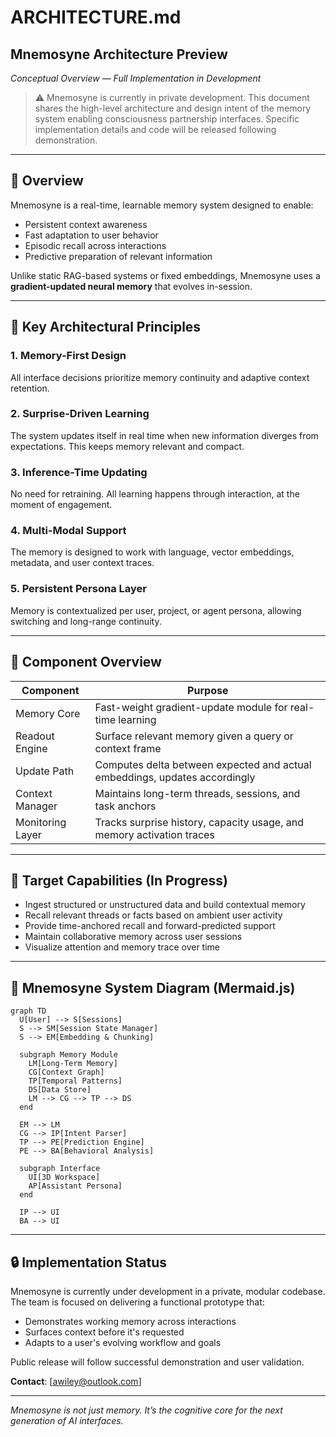 # ARCHITECTURE.md

## Mnemosyne Architecture Preview  
*Conceptual Overview — Full Implementation in Development*

> ⚠️ Mnemosyne is currently in private development. This document shares the high-level architecture and design intent of the memory system enabling consciousness partnership interfaces. Specific implementation details and code will be released following demonstration.

---

## 🧠 Overview

Mnemosyne is a real-time, learnable memory system designed to enable:
- Persistent context awareness
- Fast adaptation to user behavior
- Episodic recall across interactions
- Predictive preparation of relevant information

Unlike static RAG-based systems or fixed embeddings, Mnemosyne uses a **gradient-updated neural memory** that evolves in-session.

---

## 🧱 Key Architectural Principles

### 1. **Memory-First Design**
All interface decisions prioritize memory continuity and adaptive context retention.

### 2. **Surprise-Driven Learning**
The system updates itself in real time when new information diverges from expectations. This keeps memory relevant and compact.

### 3. **Inference-Time Updating**
No need for retraining. All learning happens through interaction, at the moment of engagement.

### 4. **Multi-Modal Support**
The memory is designed to work with language, vector embeddings, metadata, and user context traces.

### 5. **Persistent Persona Layer**
Memory is contextualized per user, project, or agent persona, allowing switching and long-range continuity.

---

## 🔧 Component Overview

| Component | Purpose |
|----------|---------|
| Memory Core | Fast-weight gradient-update module for real-time learning |
| Readout Engine | Surface relevant memory given a query or context frame |
| Update Path | Computes delta between expected and actual embeddings, updates accordingly |
| Context Manager | Maintains long-term threads, sessions, and task anchors |
| Monitoring Layer | Tracks surprise history, capacity usage, and memory activation traces |

---

## 🎯 Target Capabilities (In Progress)
- Ingest structured or unstructured data and build contextual memory
- Recall relevant threads or facts based on ambient user activity
- Provide time-anchored recall and forward-predicted support
- Maintain collaborative memory across user sessions
- Visualize attention and memory trace over time

---

## 🧩 Mnemosyne System Diagram (Mermaid.js)

```mermaid
graph TD
  U[User] --> S[Sessions]
  S --> SM[Session State Manager]
  S --> EM[Embedding & Chunking]

  subgraph Memory Module
    LM[Long-Term Memory]
    CG[Context Graph]
    TP[Temporal Patterns]
    DS[Data Store]
    LM --> CG --> TP --> DS
  end

  EM --> LM
  CG --> IP[Intent Parser]
  TP --> PE[Prediction Engine]
  PE --> BA[Behavioral Analysis]

  subgraph Interface
    UI[3D Workspace]
    AP[Assistant Persona]
  end

  IP --> UI
  BA --> UI
```

---

## 🔒 Implementation Status

Mnemosyne is currently under development in a private, modular codebase. The team is focused on delivering a functional prototype that:
- Demonstrates working memory across interactions
- Surfaces context before it's requested
- Adapts to a user's evolving workflow and goals

Public release will follow successful demonstration and user validation.

**Contact**: [awiley@outlook.com]

---

*Mnemosyne is not just memory. It’s the cognitive core for the next generation of AI interfaces.*
